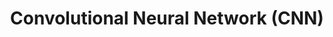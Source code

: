 ---
layout: page

parent_id: 2.3-nn
id: 4-cnn
title: "Convolutional Neural Network (CNN)"

notebook: image-classification-oxford-pets.ipynb
---